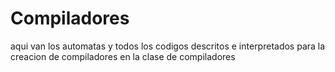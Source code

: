 # Compiladores
aqui van los automatas y todos los codigos descritos e interpretados para la creacion de compiladores en la clase de compiladores
